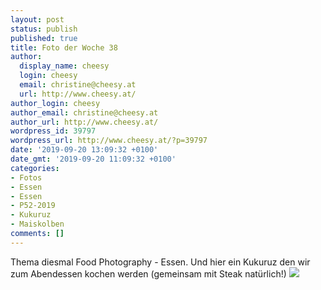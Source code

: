 ```yaml
---
layout: post
status: publish
published: true
title: Foto der Woche 38
author:
  display_name: cheesy
  login: cheesy
  email: christine@cheesy.at
  url: http://www.cheesy.at/
author_login: cheesy
author_email: christine@cheesy.at
author_url: http://www.cheesy.at/
wordpress_id: 39797
wordpress_url: http://www.cheesy.at/?p=39797
date: '2019-09-20 13:09:32 +0100'
date_gmt: '2019-09-20 11:09:32 +0100'
categories:
- Fotos
- Essen
- Essen
- P52-2019
- Kukuruz
- Maiskolben
comments: []
---
```

Thema diesmal Food Photography - Essen. Und hier ein Kukuruz den wir zum Abendessen kochen werden (gemeinsam mit Steak natürlich!)
![](http://www.cheesy.at/wp-content/uploads/38-52-Food-Photography.jpg)

